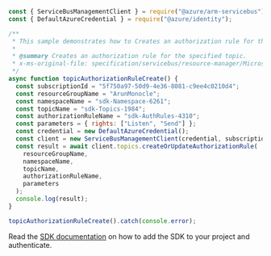 ```javascript
const { ServiceBusManagementClient } = require("@azure/arm-servicebus");
const { DefaultAzureCredential } = require("@azure/identity");

/**
 * This sample demonstrates how to Creates an authorization rule for the specified topic.
 *
 * @summary Creates an authorization rule for the specified topic.
 * x-ms-original-file: specification/servicebus/resource-manager/Microsoft.ServiceBus/stable/2021-11-01/examples/Topics/SBTopicAuthorizationRuleCreate.json
 */
async function topicAuthorizationRuleCreate() {
  const subscriptionId = "5f750a97-50d9-4e36-8081-c9ee4c0210d4";
  const resourceGroupName = "ArunMonocle";
  const namespaceName = "sdk-Namespace-6261";
  const topicName = "sdk-Topics-1984";
  const authorizationRuleName = "sdk-AuthRules-4310";
  const parameters = { rights: ["Listen", "Send"] };
  const credential = new DefaultAzureCredential();
  const client = new ServiceBusManagementClient(credential, subscriptionId);
  const result = await client.topics.createOrUpdateAuthorizationRule(
    resourceGroupName,
    namespaceName,
    topicName,
    authorizationRuleName,
    parameters
  );
  console.log(result);
}

topicAuthorizationRuleCreate().catch(console.error);
```

Read the [SDK documentation](https://github.com/Azure/azure-sdk-for-js/blob/%40azure%2Farm-servicebus_6.0.0/sdk/servicebus/arm-servicebus/README.md) on how to add the SDK to your project and authenticate.
